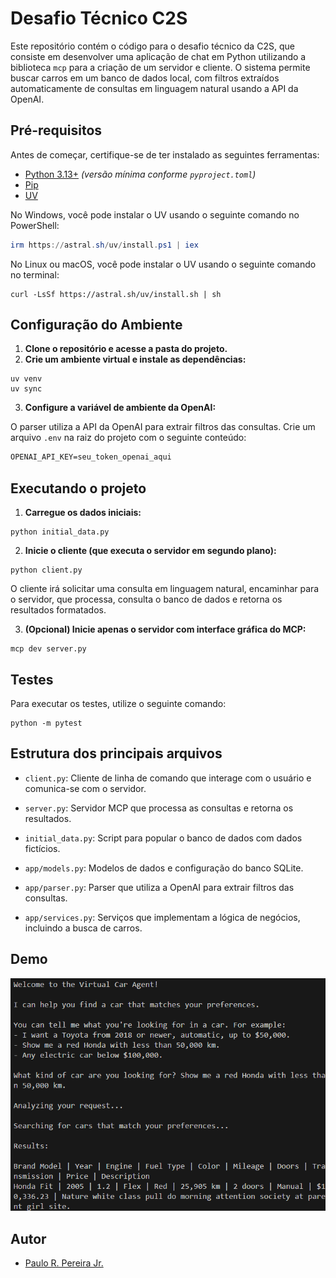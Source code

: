 # Desafio Técnico C2S

Este repositório contém o código para o desafio técnico da C2S, que consiste em desenvolver uma aplicação de chat em Python utilizando a biblioteca `mcp` para a criação de um servidor e cliente. O sistema permite buscar carros em um banco de dados local, com filtros extraídos automaticamente de consultas em linguagem natural usando a API da OpenAI.

## Pré-requisitos

Antes de começar, certifique-se de ter instalado as seguintes ferramentas:

- [Python 3.13+](https://www.python.org/downloads/) *(versão mínima conforme `pyproject.toml`)*
- [Pip](https://pip.pypa.io/en/stable/installation/)
- [UV](https://astral.sh/uv/)

No Windows, você pode instalar o UV usando o seguinte comando no PowerShell:

```powershell
irm https://astral.sh/uv/install.ps1 | iex
```

No Linux ou macOS, você pode instalar o UV usando o seguinte comando no terminal:

```shell
curl -LsSf https://astral.sh/uv/install.sh | sh
```

## Configuração do Ambiente

1. **Clone o repositório e acesse a pasta do projeto.**
2. **Crie um ambiente virtual e instale as dependências:**

```shell
uv venv
uv sync
```

3. **Configure a variável de ambiente da OpenAI:**

O parser utiliza a API da OpenAI para extrair filtros das consultas. Crie um arquivo `.env` na raiz do projeto com o seguinte conteúdo:

```bat
OPENAI_API_KEY=seu_token_openai_aqui
```

## Executando o projeto

1. **Carregue os dados iniciais:**

```shell
python initial_data.py
```

2. **Inicie o cliente (que executa o servidor em segundo plano):**

```shell
python client.py
```

O cliente irá solicitar uma consulta em linguagem natural, encaminhar para o servidor, que processa, consulta o banco de dados e retorna os resultados formatados.

3. **(Opcional) Inicie apenas o servidor com interface gráfica do MCP:**

```shell
mcp dev server.py
```

## Testes

Para executar os testes, utilize o seguinte comando:

```shell
python -m pytest
```

## Estrutura dos principais arquivos

- `client.py`: Cliente de linha de comando que interage com o usuário e comunica-se com o servidor.
- `server.py`: Servidor MCP que processa as consultas e retorna os resultados.
- `initial_data.py`: Script para popular o banco de dados com dados fictícios.

- `app/models.py`: Modelos de dados e configuração do banco SQLite.
- `app/parser.py`: Parser que utiliza a OpenAI para extrair filtros das consultas.
- `app/services.py`: Serviços que implementam a lógica de negócios, incluindo a busca de carros.

## Demo

![Demonstração do sistema](images/demo.png)

## Autor

- [Paulo R. Pereira Jr.](https://github.com/paulorobertouri)